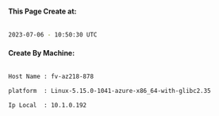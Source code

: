 
   
#### This Page Create at:

```bash

2023-07-06 - 10:50:30 UTC

```

#### Create By Machine:

```bash

Host Name : fv-az218-878

platform  : Linux-5.15.0-1041-azure-x86_64-with-glibc2.35

Ip Local  : 10.1.0.192

```

